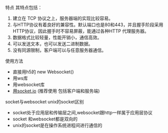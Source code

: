 特点 其特点包括：

1. 建立在 TCP 协议之上，服务器端的实现比较容易。
2. 与HTTP协议有着良好的兼容性。默认端口也是80和443，并且握手阶段采用HTTP协议，因此握手时不容易屏蔽，能通过各种HTTP 代理服务器。
3. 数据格式比较轻量，性能开销小，通信高效。
4. 可以发送文本，也可以发送二进制数据。
5. 没有同源限制，客户端可以与任意服务器通信。

使用方法

- 直接用h5的 new Websocket()
- 用ws库
- 用websocket库
- [用socket.io](http://xn--socket-2w4o.io)  (推荐使用 包括客户端和服务端)

socket与websocket unix的socket区别

- socket处于应用层和传输层之间,websocket跟http一样属于应用层协议
- socket 和websocket都是双向的
- unix的socket是在操作系统进程间进行通信的